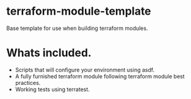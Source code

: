 # terraform-module-template
Base template for use when building terraform modules.

# Whats included.
- Scripts that will configure your environment using asdf. 
- A fully furnished terraform module following terraform module best practices. 
- Working tests using terratest.
